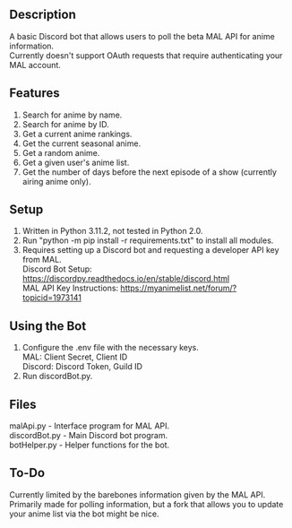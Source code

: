 ## Description
A basic Discord bot that allows users to poll the beta MAL API for anime information.  
Currently doesn't support OAuth requests that require authenticating your MAL account.

## Features
1. Search for anime by name.
2. Search for anime by ID.
3. Get a current anime rankings.
4. Get the current seasonal anime.
5. Get a random anime.
6. Get a given user's anime list.
7. Get the number of days before the next episode of a show (currently airing anime only).

## Setup
1. Written in Python 3.11.2, not tested in Python 2.0.
2. Run "python -m pip install -r requirements.txt" to install all modules.
3. Requires setting up a Discord bot and requesting a developer API key from MAL.  
 Discord Bot Setup: https://discordpy.readthedocs.io/en/stable/discord.html  
 MAL API Key Instructions: https://myanimelist.net/forum/?topicid=1973141  

## Using the Bot
1. Configure the .env file with the necessary keys.  
 MAL: Client Secret, Client ID  
 Discord: Discord Token, Guild ID  
2. Run discordBot.py.

## Files
malApi.py - Interface program for MAL API.  
discordBot.py - Main Discord bot program.  
botHelper.py - Helper functions for the bot.  

## To-Do
Currently limited by the barebones information given by the MAL API.  
Primarily made for polling information, but a fork that allows you to update your anime list via the bot might be nice.
